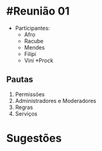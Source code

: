 #Reunião 01
==========


* Participantes:
    * Afro
    * Racube
    * Mendes
    * Filipi
    * Vini
    *Prock


Pautas
-------



1. Permissões 
2. Administradores e Moderadores
3. Regras
4. Serviços 

Sugestões
==========
